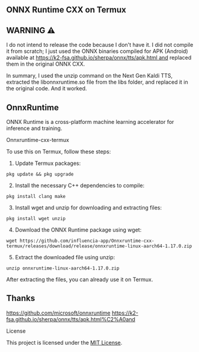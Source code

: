 ## ONNX Runtime CXX on Termux

## WARNING ⚠️

I do not intend to release the code because I don't have it. I did not compile it from scratch; I just used the ONNX binaries compiled for APK (Android) available at https://k2-fsa.github.io/sherpa/onnx/tts/apk.html and replaced them in the original ONNX CXX.

In summary, I used the unzip command on the Next Gen Kaldi TTS, extracted the libonnxruntime.so file from the libs folder, and replaced it in the original code. And it worked.

## OnnxRuntime

ONNX Runtime is a cross-platform machine learning accelerator for inference and training.

Onnxruntime-cxx-termux

To use this on Termux, follow these steps:

1. Update Termux packages:
```
pkg update && pkg upgrade
```

2. Install the necessary C++ dependencies to compile:
```
pkg install clang make
```

3. Install wget and unzip for downloading and extracting files:
```
pkg install wget unzip
```

4. Download the ONNX Runtime package using wget:
```
wget https://github.com/influencia-app/Onnxruntime-cxx-termux/releases/download/release/onnxruntime-linux-aarch64-1.17.0.zip
```

5. Extract the downloaded file using unzip:
```
unzip onnxruntime-linux-aarch64-1.17.0.zip
```

After extracting the files, you can already use it on Termux.

## Thanks 
https://github.com/microsoft/onnxruntime
https://k2-fsa.github.io/sherpa/onnx/tts/apk.html%C2%A0and

License

This project is licensed under the [MIT License](LICENSE).
